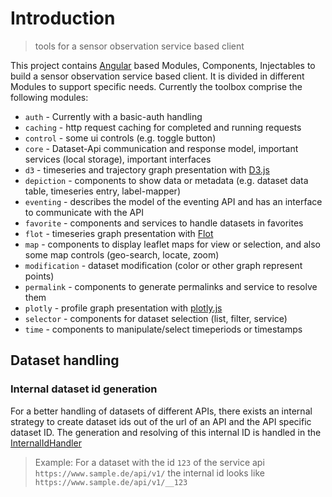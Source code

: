 # Introduction

> tools for a sensor observation service based client

This project contains [Angular](https://angular.io/) based Modules, Components, Injectables to build a sensor observation service based client. It is divided in different Modules to support specific needs. Currently the toolbox comprise the following modules:

- `auth` - Currently with a basic-auth handling
- `caching` - http request caching for completed and running requests
- `control` - some ui controls (e.g. toggle button)
- `core` - Dataset-Api communication and response model, important services (local storage), important interfaces
- `d3` - timeseries and trajectory graph presentation with [D3.js](https://d3js.org/)
- `depiction` - components to show data or metadata (e.g. dataset data table, timeseries entry, label-mapper)
- `eventing` - describes the model of the eventing API and has an interface to communicate with the API
- `favorite` - components and services to handle datasets in favorites
- `flot` - timeseries graph presentation with [Flot](https://www.flotcharts.org/)
- `map` - components to display leaflet maps for view or selection, and also some map controls (geo-search, locate, zoom)
- `modification` - dataset modification (color or other graph represent points)
- `permalink` - components to generate permalinks and service to resolve them
- `plotly` - profile graph presentation with [plotly.js](https://plot.ly/plotly-js-scientific-d3-charting-library/)
- `selector` - components for dataset selection (list, filter, service)
- `time` - components to manipulate/select timeperiods or timestamps

## Dataset handling

### Internal dataset id generation

For a better handling of datasets of different APIs, there exists an internal strategy to create dataset ids out of the url of an API and the API specific dataset ID.
The generation and resolving of this internal ID is handled in the [InternalIdHandler](../injectables/InternalIdHandler.html)

> Example: For a dataset with the id `123` of the service api `https://www.sample.de/api/v1/` the internal id looks like `https://www.sample.de/api/v1/__123`
